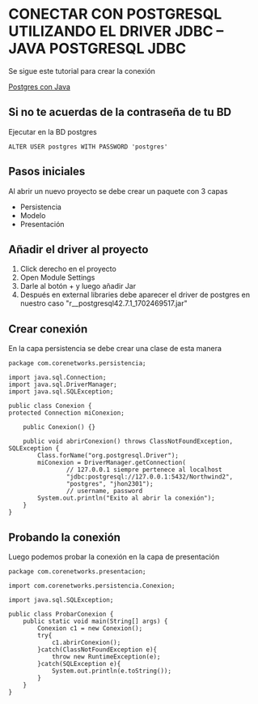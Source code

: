 # CONECTAR CON POSTGRESQL UTILIZANDO EL DRIVER JDBC – JAVA POSTGRESQL JDBC

Se sigue este tutorial para crear la conexión

[Postgres con Java](https://codigoxules.org/conectar-postgresql-utilizando-driver-jdbc-java-postgresql-jdbc/#establecemos-conexion-generica)

## Si no te acuerdas de la contraseña de tu BD

Ejecutar en la BD postgres

```ALTER USER postgres WITH PASSWORD 'postgres'```

## Pasos iniciales

Al abrir un nuevo proyecto se debe crear un paquete con 3 capas

* Persistencia
* Modelo
* Presentación

## Añadir el driver al proyecto

1. Click derecho en el proyecto
2. Open Module Settings
3. Darle al botón + y luego añadir Jar
4. Después en external libraries debe aparecer el driver de postgres en nuestro caso "r__postgresql42.7.1_1702469517.jar"

## Crear conexión

En la capa persistencia se debe crear una clase de esta manera
```
package com.corenetworks.persistencia;

import java.sql.Connection;
import java.sql.DriverManager;
import java.sql.SQLException;

public class Conexion {
protected Connection miConexion;

    public Conexion() {}

    public void abrirConexion() throws ClassNotFoundException, SQLException {
        Class.forName("org.postgresql.Driver");
        miConexion = DriverManager.getConnection(
                // 127.0.0.1 siempre pertenece al localhost
                "jdbc:postgresql://127.0.0.1:5432/Northwind2",
                "postgres", "jhon2301");
                // username, password
        System.out.println("Exito al abrir la conexión");
    }
}
```
## Probando la conexión
Luego podemos probar la conexión en la capa de presentación
```
package com.corenetworks.presentacion;

import com.corenetworks.persistencia.Conexion;

import java.sql.SQLException;

public class ProbarConexion {
    public static void main(String[] args) {
        Conexion c1 = new Conexion();
        try{
            c1.abrirConexion();
        }catch(ClassNotFoundException e){
            throw new RuntimeException(e);
        }catch(SQLException e){
            System.out.println(e.toString());
        }
    }
}
```
